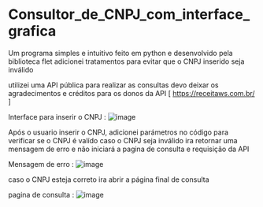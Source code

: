 # Consultor_de_CNPJ_com_interface_grafica

Um programa simples e intuitivo feito em python 
e desenvolvido pela biblioteca flet 
adicionei tratamentos para evitar que o CNPJ inserido seja inválido 

utilizei uma API pública para realizar as consultas 
devo deixar os agradecimentos e créditos para os donos da API [ https://receitaws.com.br/ ]


Interface para inserir o CNPJ :
![image](https://github.com/Brayandev0/Consultor_de_CNPJ_com_interface_gr-fica/assets/84828739/52ee1efe-a2f7-4b63-b26e-65f8408e75c7)

Após o usuario inserir o CNPJ, adicionei parámetros no código para verificar se o CNPJ é valído 
caso o CNPJ seja inválido ira retornar uma mensagem de erro e não iniciará a pagina de consulta e requisição da API 

Mensagem de erro : 
![image](https://github.com/Brayandev0/Consultor_de_CNPJ_com_interface_gr-fica/assets/84828739/032d983e-0979-4791-b6c5-5c783e308f21)

caso o CNPJ esteja correto ira abrir a página final de consulta 

pagina de consulta : 
![image](https://github.com/Brayandev0/Consultor_de_CNPJ_com_interface_gr-fica/assets/84828739/45caf89d-4197-472e-a58b-949ec0c9fad0)
